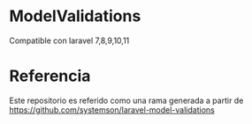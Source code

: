 # ModelValidations
Compatible con laravel 7,8,9,10,11

# Referencia
Este repositorio es referido como una rama generada a partir de https://github.com/systemson/laravel-model-validations
